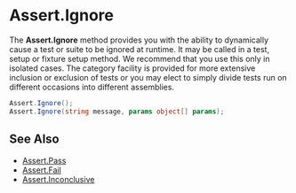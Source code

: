 # Assert.Ignore


The **Assert.Ignore** method provides you with the ability to dynamically cause a
test or suite to be ignored at runtime. It may be called in a test, setup or
fixture setup method. We recommend that you use this only in isolated cases.
The category facility is provided for more extensive inclusion or exclusion of
tests or you may elect to simply divide tests run on different occasions into
different assemblies.

```csharp
Assert.Ignore();
Assert.Ignore(string message, params object[] params);
```

## See Also
 * [Assert.Pass](Assert.Pass.md)
 * [Assert.Fail](Assert.Fail.md)
 * [Assert.Inconclusive](Assert.Inconclusive.md)
